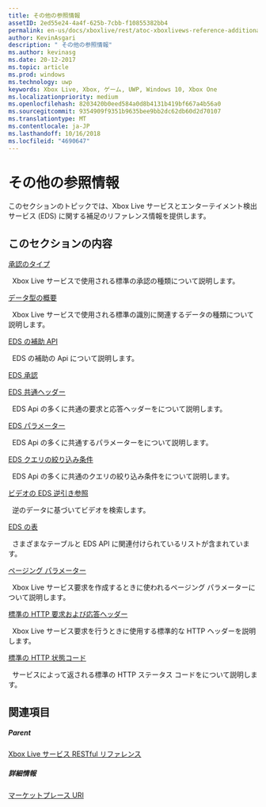 ```yaml
---
title: その他の参照情報
assetID: 2ed55e24-4a4f-625b-7cbb-f10855382bb4
permalink: en-us/docs/xboxlive/rest/atoc-xboxlivews-reference-additional.html
author: KevinAsgari
description: " その他の参照情報"
ms.author: kevinasg
ms.date: 20-12-2017
ms.topic: article
ms.prod: windows
ms.technology: uwp
keywords: Xbox Live, Xbox, ゲーム, UWP, Windows 10, Xbox One
ms.localizationpriority: medium
ms.openlocfilehash: 8203420b0eed584a0d8b4131b419bf667a4b56a0
ms.sourcegitcommit: 9354909f9351b9635bee9bb2dc62db60d2d70107
ms.translationtype: MT
ms.contentlocale: ja-JP
ms.lasthandoff: 10/16/2018
ms.locfileid: "4690647"
---
```

# <a name="additional-reference"></a>その他の参照情報

このセクションのトピックでは、Xbox Live サービスとエンターテイメント検出サービス (EDS) に関する補足のリファレンス情報を提供します。

<a id="ID4EZ"></a>


## <a name="in-this-section"></a>このセクションの内容

[承認のタイプ](authorizationtypes.md)

&nbsp;&nbsp;Xbox Live サービスで使用される標準の承認の種類について説明します。

[データ型の概要](datatypeoverview.md)

&nbsp;&nbsp;Xbox Live サービスで使用される標準の識別に関連するデータの種類について説明します。

[EDS の補助 API](eds-apis.md)

&nbsp;&nbsp;EDS の補助の Api について説明します。

[EDS 承認](edsauthorization.md)

[EDS 共通ヘッダー](edscommonheaders.md)

&nbsp;&nbsp;EDS Api の多くに共通の要求と応答ヘッダーをについて説明します。

[EDS パラメーター](edsparameters.md)

&nbsp;&nbsp;EDS Api の多くに共通するパラメーターをについて説明します。

[EDS クエリの絞り込み条件](edsqueryrefiners.md)

&nbsp;&nbsp;EDS Api の多くに共通のクエリの絞り込み条件をについて説明します。

[ビデオの EDS 逆引き参照](edsreverselookup.md)

&nbsp;&nbsp;逆のデータに基づいてビデオを検索します。

[EDS の表](edstables.md)

&nbsp;&nbsp;さまざまなテーブルと EDS API に関連付けられているリストが含まれています。

[ページング パラメーター](pagingparameters.md)

&nbsp;&nbsp;Xbox Live サービス要求を作成するときに使われるページング パラメーターについて説明します。

[標準の HTTP 要求および応答ヘッダー](httpstandardheaders.md)

&nbsp;&nbsp;Xbox Live サービス要求を行うときに使用する標準的な HTTP ヘッダーを説明します。

[標準の HTTP 状態コード](httpstatuscodes.md)

&nbsp;&nbsp;サービスによって返される標準の HTTP ステータス コードをについて説明します。

<a id="ID4ECC"></a>


## <a name="see-also"></a>関連項目

<a id="ID4EEC"></a>


##### <a name="parent"></a>Parent

 [Xbox Live サービス RESTful リファレンス](../atoc-xboxlivews-reference.md)


<a id="ID4EOC"></a>


##### <a name="further-information"></a>詳細情報

 [マーケットプレース URI](../uri/marketplace/atoc-reference-marketplace.md)
